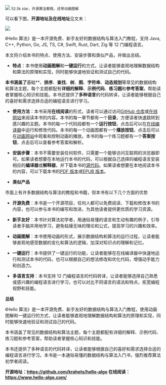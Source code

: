 <img src="/assets/image/240114-算法-1.gif" style="max-width: 70%; height: auto;">
<small>52.5k star，开源算法教程，还带动画图解</small>


可以看下图，**开源地址及在线地址**见文末：

![](/assets/image/240114-算法-1.gif)

《Hello 算法》是一本开源免费、新手友好的数据结构与算法入门教程，支持 Java, C++, Python, Go, JS, TS, C#, Swift, Rust, Dart, Zig 等 12 门编程语言。

本文将介绍本书的特点、使用方法、安装步骤和类似产品，并做出总结。

- **特点**：本书使用**动画图解**和**一键运行**的方式，让读者能够直观地理解数据结构和算法的原理和实现，同时能够快速地验证和测试自己的代码。

**本书涵盖了**基础**、**排序**、**查找**、**树**、**图**、**字符串**、**动态规划**等常见的数据结构和算法主题，每个主题都配有**详细的解释**、**示例代码**、**练习题**和**参考答案**，帮助读者掌握核心知识和技能。本书还提供了**多种语言**的代码转译，让读者能够根据自己的喜好和需求选择合适的编程语言进行学习。

- **使用方法**：本书采用**在线阅读**的形式，读者可以通过访问[GitHub 仓库](^1^)或[在线网站](^2^)来阅读本书的内容。本书的每一章节都有一个**目录**，方便读者快速跳转到感兴趣的主题。本书的每一个代码段都有一个**运行按钮**，点击后可以在[在线编译器](^3^)中运行和修改代码。本书的每一个动画图都有一个**播放按钮**，点击后可以在[动画网站](^4^)中观看和控制动画的播放。本书的每一个练习题都有一个**答案按钮**，点击后可以查看参考答案和解析。

- **安装步骤**：本书不需要安装任何软件，只需要一个能够访问互联网的浏览器即可。如果读者想要在本地运行本书的代码，可以根据自己选择的编程语言安装相应的**编译器**或**解释器**，并下载本书的[源代码](^5^)。如果读者想要在本地阅读本书的内容，可以下载本书的[PDF 版本](^6^)或[EPUB 版本](^7^)。

- **类似产品**

市面上有许多数据结构与算法的教程和书籍，但本书有以下几个方面的优势
   
  - **开源免费**：本书是一个开源项目，任何人都可以免费阅读、下载和修改本书的内容，也可以参与本书的编写和改进，为其他读者提供更优质的学习资源。
    
  - **新手友好**：本书针对算法初学者，用通俗易懂的语言和生动有趣的例子，引导读者手脑并用地学习，避免枯燥无味的理论和公式，提高学习的兴趣和效率。
    
  - **动画图解**：本书使用动画的形式，展示数据结构和算法的运行过程，让读者能够直观地感受数据的变化和算法的逻辑，加深对知识点的理解和记忆。
    
   - **一键运行**：本书提供了一键运行的功能，让读者能够在在线编译器中快速地运行和测试本书的代码，也可以根据自己的想法修改和优化代码，增强动手能力和创造力。
    
  - **多语言支持**：本书支持 12 门编程语言的代码转译，让读者能够选择自己熟悉或感兴趣的编程语言进行学习，也可以对比不同语言的语法和特点，拓宽编程视野和技能。

**总结**

《Hello 算法》是一本开源免费、新手友好的数据结构与算法入门教程，使用动画图解和一键运行的方式，让读者能够直观地理解数据结构和算法的原理和实现，同时能够快速地验证和测试自己的代码。

本书涵盖了常见的数据结构和算法主题，每个主题都配有详细的解释、示例代码、练习题和参考答案，帮助读者掌握核心知识和技能。

本书还提供了多种语言的代码转译，让读者能够根据自己的喜好和需求选择合适的编程语言进行学习。本书是一本通俗易懂的数据结构与算法入门书，强烈推荐算法初学者阅读。


**开源地址：https://github.com/krahets/hello-algo
在线阅读：https://www.hello-algo.com/**
